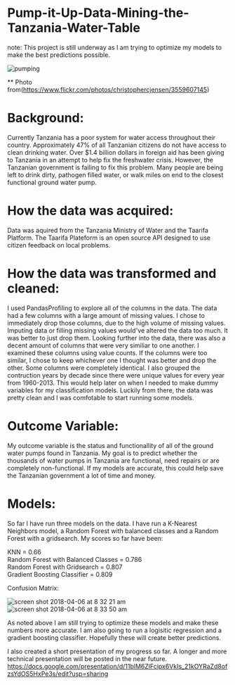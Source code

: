 # Pump-it-Up-Data-Mining-the-Tanzania-Water-Table

note: This project is still underway as I am trying to optimize my models to make the best predictions possible. 

![pumping](https://user-images.githubusercontent.com/35437820/38469963-9c9f9da4-3b2a-11e8-8e20-78438207577d.jpg)

** Photo from(https://www.flickr.com/photos/christophercjensen/3559607145)

# Background:

Currently Tanzania has a poor system for water access throughout their country. Approximately 47% of all Tanzanian citizens do not have access to clean drinking water. Over $1.4 billion dollars in foreign aid has been giving to Tanzania in an attempt to help fix the freshwater crisis. However, the Tanzanian government is failing to fix this problem. Many people are being left to drink dirty, pathogen filled water, or walk miles on end to the closest functional ground water pump. 

# How the data was acquired:

Data was aquired from the Tanzania Ministry of Water and the Taarifa Platform. The Taarifa Plateform is an open source API 
designed to use citizen feedback on local problems. 

# How the data was transformed and cleaned:

I used PandasProfiling to explore all of the columns in the data. The data had a few columns with a large amount of missing 
values. I chose to immediately drop those columns, due to the high volume of missing values. Imputing data or filling 
missing values would've altered the data too much. It was better to just drop them. Looking further into the data, there was 
also a decent amount of columns that were very similiar to one another. I examined these columns using value counts. If the 
columns were too similar, I chose to keep whichever one I thought was better and drop the other. Some columns were completely identical. I also grouped the contruction years by decade since there were unique values for every year from 1960-2013. This would help later on when I needed to make  dummy variables for my classification models. Luckily from there, the data was pretty clean and I was comfotable to start running some models. 

# Outcome Variable:

My outcome variable is the status and functionallity of all of the ground water pumps found in Tanzania. My goal is to predict 
whether the thousands of water pumps in Tanzania are functional, need repairs or are completely non-functional. If my 
models are accurate, this could help save the Tanzanian government a lot of time and money.

# Models:

So far I have run three models on the data. I have run a K-Nearest Neighbors model, a Random Forest with balanced classes and 
a Random Forest with a gridsearch. My scores so far have been:

KNN = 0.66  
Random Forest with Balanced Classes = 0.786  
Random Forest with Gridsearch = 0.807  
Gradient Boosting Classifier = 0.809

Confusion Matrix:

![screen shot 2018-04-06 at 8 32 21 am](https://user-images.githubusercontent.com/35437820/38469726-73328790-3b27-11e8-99a6-bc3344e59a00.png)
![screen shot 2018-04-06 at 8 33 50 am](https://user-images.githubusercontent.com/35437820/38469868-6c016796-3b29-11e8-9c41-3e66851dc129.png)


As noted above I am still trying to optimize these models and make these numbers more accurate. I am also going to run a logisitic regression and a gradient boosting classifier. Hopefully these will create better predictions. 

I also created a short presentation of my progress so far. A longer and more technical presentation will be posted in the near future.  
https://docs.google.com/presentation/d/11blM6ZlFcipx6VkIs_21kOYRaZd8ofzsYdOS5HxPe3s/edit?usp=sharing

